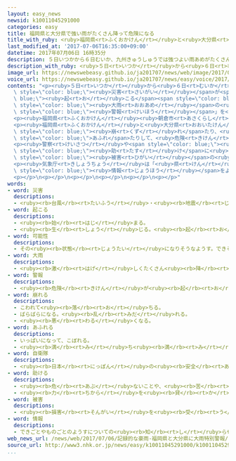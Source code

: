 ```yaml
---
layout: easy_news
newsid: k10011045291000
categories: easy
title: 福岡県と大分県で強い雨がたくさん降って危険になる
title_with_ruby: <ruby>福岡県<rt>ふくおかけん</rt></ruby>と<ruby>大分県<rt>おおいたけん</rt></ruby>で<ruby>強<rt>つよ</rt></ruby>い<ruby>雨<rt>あめ</rt></ruby>がたくさん<ruby>降<rt>ふ</rt></ruby>って<ruby>危険<rt>きけん</rt></ruby>になる
last_modified_at: '2017-07-06T16:35:00+09:00'
datetime: 2017年07月06日 16時35分
description: ５日いつかから６日むいか、九州きゅうしゅうでは強つよい雨あめがたくさん降ふりました。
description_with_ruby: <ruby>５日<rt>いつか</rt></ruby>から<ruby>６日<rt>むいか</rt></ruby>、<ruby>九州<rt>きゅうしゅう</rt></ruby>では<ruby>強<rt>つよ</rt></ruby>い<ruby>雨<rt>あめ</rt></ruby>がたくさん<ruby>降<rt>ふ</rt></ruby>りました。
image_url: https://newswebeasy.github.io/ja201707/news/web/image/2017/07/06/k10011045291000.jpg
voice_url: https://newswebeasy.github.io/ja201707/news/easy/voice/2017/07/06/k10011045291000.mp3
contents: "<p><ruby>５日<rt>いつか</rt></ruby>から<ruby>６日<rt>むいか</rt></ruby>、<ruby>九州<rt>きゅうしゅう</rt></ruby>では<ruby>強<rt>つよ</rt></ruby>い<ruby>雨<rt>あめ</rt></ruby>がたくさん<ruby>降<rt>ふ</rt></ruby>りました。<ruby>気象庁<rt>きしょうちょう</rt></ruby>は、<span\
  \ style=\"color: blue;\"><ruby>災害<rt>さいがい</rt></ruby></span>が<span style=\"color:\
  \ blue;\"><ruby>起<rt>お</rt></ruby>こる</span><span style=\"color: blue;\"><ruby>可能性<rt>かのうせい</rt></ruby></span>が<ruby>高<rt>たか</rt></ruby>いため、<ruby>福岡県<rt>ふくおかけん</rt></ruby>と<ruby>大分県<rt>おおいたけん</rt></ruby>に「<span\
  \ style=\"color: blue;\"><ruby>大雨<rt>おおあめ</rt></ruby></span>の<ruby>特別<rt>とくべつ</rt></ruby><span\
  \ style=\"color: blue;\"><ruby>警報<rt>けいほう</rt></ruby></span>」を<ruby>出<rt>だ</rt></ruby>して、とても<ruby>危険<rt>きけん</rt></ruby>だと<ruby>知<rt>し</rt></ruby>らせました。</p>\n\
  <p><ruby>福岡県<rt>ふくおかけん</rt></ruby><ruby>朝倉市<rt>あさくらし</rt></ruby>では、２４<ruby>時間<rt>じかん</rt></ruby>に５４０ｍｍ<ruby>以上<rt>いじょう</rt></ruby>の<ruby>雨<rt>あめ</rt></ruby>が<ruby>降<rt>ふ</rt></ruby>りました。いつもの<ruby>年<rt>とし</rt></ruby>の７<ruby>月<rt>がつ</rt></ruby>１か<ruby>月<rt>げつ</rt></ruby>に<ruby>降<rt>ふ</rt></ruby>る<ruby>雨<rt>あめ</rt></ruby>の１．５<ruby>倍<rt>ばい</rt></ruby>ぐらいです。</p>\n\
  <p><ruby>福岡県<rt>ふくおかけん</rt></ruby>と<ruby>大分県<rt>おおいたけん</rt></ruby>などでは、<ruby>山<rt>やま</rt></ruby>が<span\
  \ style=\"color: blue;\"><ruby>崩<rt>くず</rt></ruby>れ</span>たり、<ruby>川<rt>かわ</rt></ruby>の<ruby>水<rt>みず</rt></ruby>が<span\
  \ style=\"color: blue;\">あふれ</span>たりして、<ruby>危険<rt>きけん</rt></ruby>な<ruby>所<rt>ところ</rt></ruby>があります。</p>\n\
  <p><ruby>警察<rt>けいさつ</rt></ruby>や<span style=\"color: blue;\"><ruby>自衛隊<rt>じえいたい</rt></ruby></span>など７８００<ruby>人<rt>にん</rt></ruby>が<span\
  \ style=\"color: blue;\"><ruby>助<rt>たす</rt></ruby>け</span>に<ruby>行<rt>い</rt></ruby>っています。しかし、<ruby>危険<rt>きけん</rt></ruby>で<ruby>近<rt>ちか</rt></ruby>くまで<ruby>行<rt>い</rt></ruby>くことができない<ruby>場所<rt>ばしょ</rt></ruby>もあって、<ruby>国<rt>くに</rt></ruby>は<span\
  \ style=\"color: blue;\"><ruby>被害<rt>ひがい</rt></ruby></span>の<ruby>大<rt>おお</rt></ruby>きさなどはまだわからないと<ruby>言<rt>い</rt></ruby>っています。</p>\n\
  <p><ruby>気象庁<rt>きしょうちょう</rt></ruby>は「<ruby>県<rt>けん</rt></ruby>や<ruby>市<rt>し</rt></ruby>の<span\
  \ style=\"color: blue;\"><ruby>情報<rt>じょうほう</rt></ruby></span>をよく<ruby>聞<rt>き</rt></ruby>いて、できるだけ<ruby>早<rt>はや</rt></ruby>く<ruby>安全<rt>あんぜん</rt></ruby>な<ruby>場所<rt>ばしょ</rt></ruby>に<ruby>行<rt>い</rt></ruby>ってください。<ruby>外<rt>そと</rt></ruby>に<ruby>出<rt>で</rt></ruby>ることが<ruby>危険<rt>きけん</rt></ruby>な<ruby>場合<rt>ばあい</rt></ruby>は、<ruby>建物<rt>たてもの</rt></ruby>の２<ruby>階<rt>かい</rt></ruby>や<ruby>山<rt>やま</rt></ruby>とは<ruby>反対<rt>はんたい</rt></ruby><ruby>側<rt>がわ</rt></ruby>にいてください」と<ruby>言<rt>い</rt></ruby>っています。</p>\n\
  <p></p>\n<p></p>\n<p></p>\n<p></p>\n<p></p>\n<p></p>"
words:
- word: 災害
  descriptions:
  - <ruby><rb>台風</rb><rt>たいふう</rt></ruby>・<ruby><rb>地震</rb><rt>じしん</rt></ruby>・<ruby><rb>大水</rb><rt>おおみず</rt></ruby>などによる<ruby><rb>災難</rb><rt>さいなん</rt></ruby>。
- word: 起こる
  descriptions:
  - <ruby><rb>始</rb><rt>はじ</rt></ruby>まる。
  - <ruby><rb>生</rb><rt>しょう</rt></ruby>じる。<ruby><rb>起</rb><rt>お</rt></ruby>きる。
- word: 可能性
  descriptions:
  - その<ruby><rb>状態</rb><rt>じょうたい</rt></ruby>になりそうなようす。できそうなようす。
- word: 大雨
  descriptions:
  - <ruby><rb>激</rb><rt>はげ</rt></ruby>しくたくさん<ruby><rb>降</rb><rt>ふ</rt></ruby>る<ruby><rb>雨</rb><rt>あめ</rt></ruby>。<ruby><rb>豪雨</rb><rt>ごうう</rt></ruby>。
- word: 警報
  descriptions:
  - <ruby><rb>危険</rb><rt>きけん</rt></ruby>が<ruby><rb>起</rb><rt>お</rt></ruby>こりそうなときに、<ruby><rb>警戒</rb><rt>けいかい</rt></ruby>のために<ruby><rb>出</rb><rt>だ</rt></ruby>す<ruby><rb>知</rb><rt>し</rt></ruby>らせ。
- word: 崩れる
  descriptions:
  - こわれて<ruby><rb>落</rb><rt>お</rt></ruby>ちる。
  - ばらばらになる。<ruby><rb>乱</rb><rt>みだ</rt></ruby>れる。
  - <ruby><rb>悪</rb><rt>わる</rt></ruby>くなる。
- word: あふれる
  descriptions:
  - いっぱいになって、こぼれる。
  - <ruby><rb>満</rb><rt>み</rt></ruby>ち<ruby><rb>満</rb><rt>み</rt></ruby>ちている。いっぱいである。
- word: 自衛隊
  descriptions:
  - <ruby><rb>日本</rb><rt>にっぽん</rt></ruby>の<ruby><rb>安全</rb><rt>あんぜん</rt></ruby>を<ruby><rb>守</rb><rt>まも</rt></ruby>るために、<ruby><rb>第二次世界大戦</rb><rt>だいにじせかいたいせん</rt></ruby><ruby><rb>後</rb><rt>ご</rt></ruby>に<ruby><rb>作</rb><rt>つく</rt></ruby>られた<ruby><rb>防衛組織</rb><rt>ぼうえいそしき</rt></ruby>。<ruby><rb>陸上</rb><rt>りくじょう</rt></ruby>・<ruby><rb>海上</rb><rt>かいじょう</rt></ruby>・<ruby><rb>航空</rb><rt>こうくう</rt></ruby>に<ruby><rb>分</rb><rt>わ</rt></ruby>かれる。
- word: 助ける
  descriptions:
  - <ruby><rb>危</rb><rt>あぶ</rt></ruby>ないことや、<ruby><rb>苦</rb><rt>くる</rt></ruby>しいことから、<ruby><rb>救</rb><rt>すく</rt></ruby>う。
  - <ruby><rb>力</rb><rt>ちから</rt></ruby>を<ruby><rb>貸</rb><rt>か</rt></ruby>す。<ruby><rb>手伝</rb><rt>てつだ</rt></ruby>う。
- word: 被害
  descriptions:
  - <ruby><rb>損害</rb><rt>そんがい</rt></ruby>を<ruby><rb>受</rb><rt>う</rt></ruby>けること。また、<ruby><rb>受</rb><rt>う</rt></ruby>けた<ruby><rb>害</rb><rt>がい</rt></ruby>。
- word: 情報
  descriptions:
  - できごとやものごとのようすについての<ruby><rb>知</rb><rt>し</rt></ruby>らせ。
web_news_url: /news/web/2017/07/06/記録的な豪雨-福岡県と大分県に大雨特別警報/
source_url: http://www3.nhk.or.jp/news/easy/k10011045291000/k10011045291000.html
...
```

